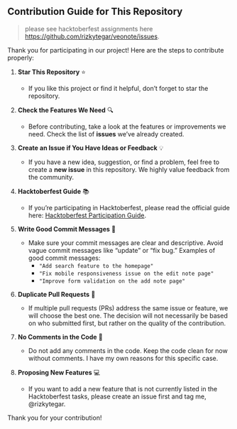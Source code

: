 ## Contribution Guide for This Repository

> please see hacktoberfest assignments here https://github.com/rizkytegar/veonote/issues.

Thank you for participating in our project! Here are the steps to contribute properly:

1. **Star This Repository** ⭐
   - If you like this project or find it helpful, don’t forget to star the repository.

2. **Check the Features We Need** 🔍
   - Before contributing, take a look at the features or improvements we need. Check the list of **issues** we’ve already created.

3. **Create an Issue if You Have Ideas or Feedback** 💡
   - If you have a new idea, suggestion, or find a problem, feel free to create a **new issue** in this repository. We highly value feedback from the community.

4. **Hacktoberfest Guide** 📚
   - If you’re participating in Hacktoberfest, please read the official guide here: [Hacktoberfest Participation Guide](https://hacktoberfest.com/participation/).

5. **Write Good Commit Messages** 📝
   - Make sure your commit messages are clear and descriptive. Avoid vague commit messages like “update” or “fix bug.” Examples of good commit messages:
     - `"Add search feature to the homepage"`
     - `"Fix mobile responsiveness issue on the edit note page"`
     - `"Improve form validation on the add note page"`

6. **Duplicate Pull Requests** 🔁
   - If multiple pull requests (PRs) address the same issue or feature, we will choose the best one. The decision will not necessarily be based on who submitted first, but rather on the quality of the contribution.

7. **No Comments in the Code** 🚫
   - Do not add any comments in the code. Keep the code clean for now without comments. I have my own reasons for this specific case.

8. **Proposing New Features** 💻
   - If you want to add a new feature that is not currently listed in the Hacktoberfest tasks, please create an issue first and tag me, @rizkytegar.

Thank you for your contribution!